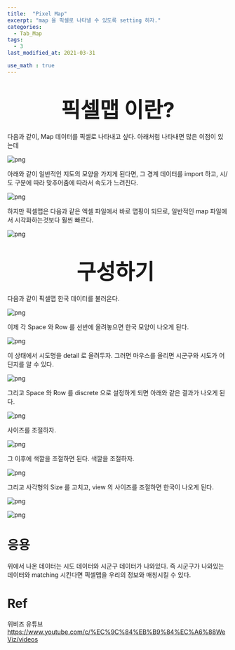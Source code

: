 ```yaml
---
title:  "Pixel Map"
excerpt: "map 을 픽셀로 나타낼 수 있도록 setting 하자."
categories:
  - Tab_Map
tags:
  - 3
last_modified_at: 2021-03-31

use_math : true
---
```


# <center><font size="18"> 픽셀맵 이란? </font></center>

다음과 같이, Map 데이터를 픽셀로 나타내고 싶다.  아래처럼 나타내면 많은 이점이 있는데

![png](/assets/images/Tab_Vis/2_1.PNG)

아래와 같이 일반적인 지도의 모양을 가지게 된다면, 그 경계 데이터를 import 하고, 시/도 구분에 따라 맞추어줌에 따라서 속도가 느려진다.

![png](/assets/images/Tab_Vis/2_3.PNG)

하지만 픽셀맵은 다음과 같은 엑셀 파일에서 바로 맵핑이 되므로, 일반적인 map 파일에서 시각화하는것보다 훨씬 빠르다.

![png](/assets/images/Tab_Vis/2_2.PNG)



# <center><font size="18"> 구성하기 </font></center>

다음과 같이 픽셀맵 한국 데이터를 불러온다. 

![png](/assets/images/Tab_Vis/2_4.PNG)

이제 각 Space 와 Row 를 선반에 올려놓으면 한국 모양이 나오게 된다.

![png](/assets/images/Tab_Vis/2_5.PNG)

이 상태에서 시도명을 detail 로 올려두자. 그러면 마우스를 올리면 시군구와 시도가 어딘지를 알 수 있다.

![png](/assets/images/Tab_Vis/2_6.PNG)

그리고 Space 와 Row 를 discrete 으로 설정하게 되면 아래와 같은 결과가 나오게 된다. 

![png](/assets/images/Tab_Vis/2_7.PNG)

사이즈를 조절하자.

![png](/assets/images/Tab_Vis/2_8.PNG)

그 이후에 색깔을 조절하면 된다. 색깔을 조절하자. 

![png](/assets/images/Tab_Vis/2_12.PNG)

그리고 사각형의 Size 를 고치고, view 의 사이즈를 조절하면 한국이 나오게 된다. 

![png](/assets/images/Tab_Vis/2_14.PNG)

![png](/assets/images/Tab_Vis/2_15.PNG)



# 응용

위에서 나온 데이터는 시도 데이터와 시군구 데이터가 나와있다. 즉 시군구가 나와있는 데이터와 matching 시킨다면 픽셀맵을 우리의 정보와 매칭시킬 수 있다. 



# Ref

위비즈 유튜브 https://www.youtube.com/c/%EC%9C%84%EB%B9%84%EC%A6%88WeViz/videos